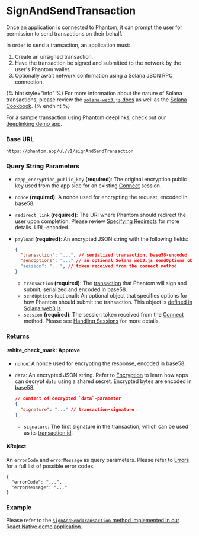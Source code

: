 # SignAndSendTransaction

Once an application is connected to Phantom, it can prompt the user for permission to send transactions on their behalf.

In order to send a transaction, an application must:

1. Create an unsigned transaction.
2. Have the transaction be signed and submitted to the network by the user's Phantom wallet.
3. Optionally await network confirmation using a Solana JSON RPC connection.

{% hint style="info" %}
For more information about the nature of Solana transactions, please review the [`solana-web3.js` docs](https://solana-labs.github.io/solana-web3.js/) as well as the [Solana Cookbook](https://solanacookbook.com/core-concepts/transactions.html#transactions).
{% endhint %}

For a sample transaction using Phantom deeplinks, check out our [deeplinking demo app](../../resources/sandbox.md#deeplinking-demo-app).

### Base URL

```
https://phantom.app/ul/v1/signAndSendTransaction
```

### Query String Parameters

* `dapp_encryption_public_key` **(required)**: The original encryption public key used from the app side for an existing [Connect](connect.md) session.
* `nonce` **(required)**: A nonce used for encrypting the request, encoded in base58.
* `redirect_link` **(required)**: The URI where Phantom should redirect the user upon completion. Please review [Specifying Redirects](../specifying-redirects.md) for more details. URL-encoded.
*   `payload` **(required)**: An encrypted JSON string with the following fields:

    ```json
    {
      "transaction": "...", // serialized transaction, base58-encoded
      "sendOptions": "..." // an optional Solana web3.js sendOptions object
      "session": "...", // token received from the connect method
    }
    ```

    * `transaction` **(required)**: The [transaction](https://solana-labs.github.io/solana-web3.js/classes/Transaction.html) that Phantom will sign and submit, serialized and encoded in base58.
    * `sendOptions` (optional): An optional object that specifies options for how Phantom should submit the transaction. This object is [defined in Solana web3.js](https://solana-labs.github.io/solana-web3.js/modules.html#SendOptions).
    * `session` **(required)**: The session token received from the [Connect](connect.md) method. Please see [Handling Sessions](../handling-sessions.md) for more details.

### Returns

#### :white\_check\_mark: Approve

* `nonce`: A nonce used for encrypting the response, encoded in base58.
*   `data`: An encrypted JSON string. Refer to [Encryption](../encryption.md) to learn how apps can decrypt `data` using a shared secret. Encrypted bytes are encoded in base58.

    ```json
    // content of decrypted `data`-parameter
    {
      "signature": "..." // transaction-signature
    }
    ```

    * `signature`: The first signature in the transaction, which can be used as its [transaction id](https://docs.solana.com/terminology#transaction-id).

#### :x:Reject

An `errorCode` and `errorMessage` as query parameters. Please refer to [Errors](../../solana/errors.md) for a full list of possible error codes.

```
{
  "errorCode": "...",
  "errorMessage": "..."
}
```

### Example

Please refer to the [`signAndSendTransaction` method implemented in our React Native demo application](https://github.com/phantom-labs/deep-link-demo-app/blob/20f19f2154e98699f0d5a6b28bc4bb3d5acbcefd/App.tsx#L204).
